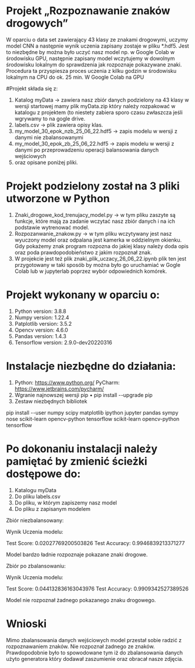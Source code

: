 ﻿# Projekt „Rozpoznawanie znaków drogowych”

W oparciu o data set zawierający 43 klasy ze znakami drogowymi, uczymy model CNN a następnie wynik uczenia zapisany zostaje w pliku *.hdf5. Jest to niezbędne by można było uczyć nasz model np. w Google Colab w środowisku GPU, następnie zapisany model wczytujemy w dowolnym środowisku lokalnym do sprawdzenia jak rozpoznaje pokazywane znaki. 
Procedura ta przyspiesza proces uczenia z kilku godzin w środowisku lokalnym na CPU do ok. 25 min. W Google Colab na GPU 

#Projekt składa się z:
1. Katalog myData -> zawiera nasz zbiór danych podzielony na 43 klasy w wersji startowej mamy plik myData.zip który należy rozpakować w katalogu z projektem (to niestety zabiera sporo czasu zwłaszcza jeśli wgrywamy to na gogle drive. 
2. labels.csv -> plik zawiera opisy klas.
3. my_model_30_epok_nzb_25_06_22.hdf5 -> zapis modelu w wersji z danymi nie zbalansowanymi
4. my_model_30_epok_zb_25_06_22.hdf5 -> zapis modelu w wersji z danymi po przeprowadzeniu operacji balansowania danych wejściowych
5. oraz opisane poniżej pliki.

# Projekt podzielony został na 3 pliki utworzone w Python 
1. Znaki_drogowe_kod_trenujacy_model.py -> w tym pliku zaszyte są funkcje, które mają za zadanie wczytać nasz zbiór danych i na ich podstawie wytrenować model. 
2. Rozpozanwanie_znakow.py -> w tym pliku wczytywany jest nasz wyuczony model oraz odpalana jest kamerka w oddzielnym okienku. Gdy pokażemy znak program rozpozna do jakiej klasy należy doda opis oraz poda prawdopodobieństwo z jakim rozpoznał znak.
3.  W projekcie jest też plik znaki_plik_uczacy_26_06_22.ipynb plik ten jest przygotowany w taki sposób by można było go uruchamiać w Gogle Colab lub w jupyterlab poprzez wybór odpowiednich komórek. 

# Projekt wykonany w oparciu o:

1. Python version:  3.8.8
2. Numpy version:  1.22.4
3. Patplotlib version:  3.5.2
4. Opencv version:  4.6.0
5. Pandas version:  1.4.3
6. Tensorflow version:  2.9.0-dev20220316

# Instalacje niezbędne do działania:
1. Python: 
https://www.python.org/ 
PyCharm:
https://www.jetbrains.com/pycharm/ 
2. Wgranie najnowszej wersji pip
• pip install --upgrade pip  
3. Zestaw niezbędnych bibliotek 

pip install --user numpy scipy matplotlib ipython jupyter pandas sympy nose scikit-learn opencv-python tensorflow scikit-learn opencv-python tensorflow

# Po dokonaniu instalacji należy pamiętać by zmienić ścieżki dostępowe do:
1. Katalogu myData 
2. Do pliku labels.csv
3. Do pliku, w którym zapiszemy nasz model
4. Do pliku z zapisanym modelem  


Zbiór niezbalansowany:
 

Wynik Uczenia modelu:

Test Score: 0.02027769200503826
Test Accuracy: 0.9946839213371277

Model bardzo ładnie rozpoznaje pokazane znaki drogowe.

Zbiór po zbalansowaniu:
  

Wynik Uczenia modelu:

Test Score: 0.044132836163043976
Test Accuracy: 0.9909342527389526

Model nie rozpoznał żadnego pokazanego znaku drogowego. 

# Wnioski 
Mimo zbalansowania danych wejściowych model przestał sobie radzić z rozpoznawaniem znaków. Nie rozpoznał żadnego ze znaków. Prawdopodobnie było to spowodowane tym iż do zbalansowania danych użyto generatora który dodawał zaszumienie oraz obracał nasze zdjęcia.   


